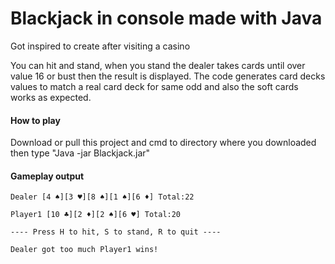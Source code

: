 # Blackjack in console made with Java 

Got inspired to create after visiting a casino

You can hit and stand, when you stand the dealer takes cards until over value 16 or bust then the result is displayed.
The code generates card decks values to match a real card deck for same odd and also the soft cards works as expected.


<h4>How to play</h4>
Download or pull this project and cmd to directory where you downloaded then type "Java -jar Blackjack.jar"


<h4>Gameplay output</h4>

```
Dealer [4 ♠][3 ♥][8 ♠][1 ♠][6 ♦] Total:22

Player1 [10 ♣][2 ♦][2 ♠][6 ♥] Total:20

---- Press H to hit, S to stand, R to quit ----

Dealer got too much Player1 wins!
```
